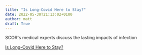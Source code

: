 ```yaml
---
title: "Is Long-Covid Here to Stay?"
date: 2022-05-30T21:13:02+0100
author: matt
draft: True
---
```

SCOR's medical experts discuss the lasting impacts of infection
 

[ Is Long-Covid Here to Stay? ]( https://www.scor.com/en/expert-views/long-covid-here-stay )
